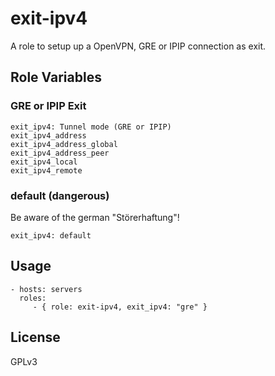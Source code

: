 exit-ipv4
=========================

A role to setup up a OpenVPN, GRE or IPIP connection as exit.


Role Variables
------------------------

### GRE or IPIP Exit

    exit_ipv4: Tunnel mode (GRE or IPIP)
    exit_ipv4_address
    exit_ipv4_address_global
    exit_ipv4_address_peer
    exit_ipv4_local
    exit_ipv4_remote

### default (dangerous)

Be aware of the german "Störerhaftung"!

    exit_ipv4: default


Usage
------------------------

    - hosts: servers
      roles:
         - { role: exit-ipv4, exit_ipv4: "gre" }


License
------------------------

GPLv3
